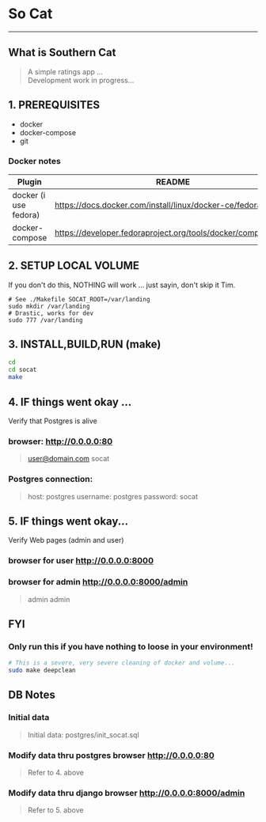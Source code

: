 # So Cat

----
## What is Southern Cat
> A simple ratings app ...  
> Development work in progress...

## 1.  PREREQUISITES
* docker
* docker-compose
* git

### Docker notes
| Plugin | README |
| ------ | ------ |
| docker (i use fedora) | https://docs.docker.com/install/linux/docker-ce/fedora/|
| docker-compose | https://developer.fedoraproject.org/tools/docker/compose.html|

## 2. SETUP LOCAL VOLUME
If you don't do this, NOTHING will work ... just sayin, don't skip it Tim.
```
# See ./Makefile SOCAT_ROOT=/var/landing
sudo mkdir /var/landing
# Drastic, works for dev
sudo 777 /var/landing
```

## 3. INSTALL,BUILD,RUN (make)
```sh
cd
cd socat
make
```
## 4. IF things went okay ...
Verify that Postgres is alive
### browser: http://0.0.0.0:80 
>user@domain.com
>socat
### Postgres connection:
>host: postgres 
>username: postgres
>password: socat

## 5. IF things went okay...
Verify Web pages (admin and user)
### browser for user http://0.0.0.0:8000
### browser for admin http://0.0.0.0:8000/admin
>admin
>admin

## FYI
### Only run this if you have nothing to loose in your environment!
```sh
# This is a severe, very severe cleaning of docker and volume...
sudo make deepclean
```
## DB Notes
### Initial data
>Initial data:  postgres/init_socat.sql
### Modify data thru postgres browser http://0.0.0.0:80
>Refer to 4. above
### Modify data thru django browser http://0.0.0.0:8000/admin
>Refer to 5. above
